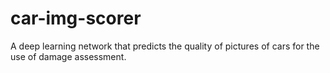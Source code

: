 # car-img-scorer
A deep learning network that predicts the quality of pictures of cars for the use of damage assessment.

